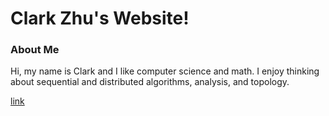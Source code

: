 # Clark Zhu's Website!

### About Me
Hi, my name is Clark and I like computer science and math. I enjoy thinking about sequential and distributed algorithms, analysis, and topology. 


[link](/views/canvas.html)